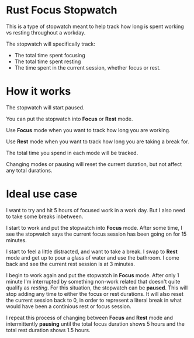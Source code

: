 # Rust Focus Stopwatch

This is a type of stopwatch meant to help track how long is spent working vs resting throughout a workday.

The stopwatch will specifically track:

- The total time spent focusing
- The total time spent resting
- The time spent in the current session, whether focus or rest.

# How it works

The stopwatch will start paused.

You can put the stopwatch into **Focus** or **Rest** mode.

Use **Focus** mode when you want to track how long you are working.

Use **Rest** mode when you want to track how long you are taking a break for.

The total time you spend in each mode will be tracked.

Changing modes or pausing will reset the current duration, but not affect any total durations.

# Ideal use case

I want to try and hit 5 hours of focused work in a work day. But I also need to take some breaks inbetween.

I start to work and put the stopwatch into **Focus** mode. After some time, I see the stopwatch says the current focus session has been going on for 15 minutes.

I start to feel a little distracted, and want to take a break. I swap to **Rest** mode and get up to pour a glass of water and use the bathroom. I come back and see the current rest session is at 3 minutes.

I begin to work again and put the stopwatch in **Focus** mode. After only 1 minute I'm interrupted by something non-work related that doesn't quite qualify as _resting_. For this situation, the stopwatch can be **paused**. This will stop adding any time to either the focus or rest durations. It will also reset the current session back to 0, in order to represent a literal break in what would have been a continious rest or focus session.

I repeat this process of changing between **Focus** and **Rest** mode and intermittently **pausing** until the total focus duration shows 5 hours and the total rest duration shows 1.5 hours.

